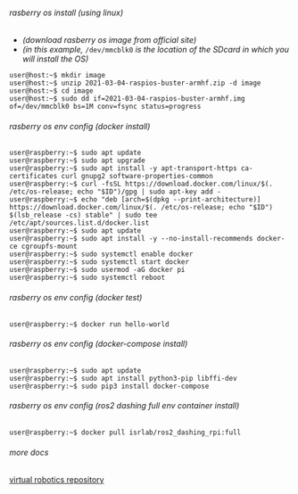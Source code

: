 ###### rasberry os install (using linux)

* *(download rasberry os image from official site)*
* *(in this example,* `/dev/mmcblk0` *is the location of the SDcard in which you will install the OS)*

```console
user@host:~$ mkdir image
user@host:~$ unzip 2021-03-04-raspios-buster-armhf.zip -d image
user@host:~$ cd image 
user@host:~$ sudo dd if=2021-03-04-raspios-buster-armhf.img of=/dev/mmcblk0 bs=1M conv=fsync status=progress
```

###### rasberry os env config (docker install)

```console
user@raspberry:~$ sudo apt update
user@raspberry:~$ sudo apt upgrade
user@raspberry:~$ sudo apt install -y apt-transport-https ca-certificates curl gnupg2 software-properties-common
user@raspberry:~$ curl -fsSL https://download.docker.com/linux/$(. /etc/os-release; echo "$ID")/gpg | sudo apt-key add -
user@raspberry:~$ echo "deb [arch=$(dpkg --print-architecture)] https://download.docker.com/linux/$(. /etc/os-release; echo "$ID") $(lsb_release -cs) stable" | sudo tee /etc/apt/sources.list.d/docker.list
user@raspberry:~$ sudo apt update
user@raspberry:~$ sudo apt install -y --no-install-recommends docker-ce cgroupfs-mount
user@raspberry:~$ sudo systemctl enable docker
user@raspberry:~$ sudo systemctl start docker
user@raspberry:~$ sudo usermod -aG docker pi
user@raspberry:~$ sudo systemctl reboot
```

###### rasberry os env config (docker test)

```console
user@raspberry:~$ docker run hello-world
```

###### rasberry os env config (docker-compose install)

```console
user@raspberry:~$ sudo apt update
user@raspberry:~$ sudo apt install python3-pip libffi-dev
user@raspberry:~$ sudo pip3 install docker-compose
```

###### rasberry os env config (ros2 dashing full env container install)

```console
user@raspberry:~$ docker pull isrlab/ros2_dashing_rpi:full
```

###### more docs

[virtual robotics repository](https://github.com/mdegree-nedas/intelligent_systems_and_robotics_lab-virtual-proj/tree/master/docs)
